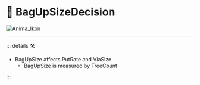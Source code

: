 # 💜 <anima>BagUpSizeDecision</anima>

![Anima_Ikon](/Ikon/Anima_Ikon.png)

---

<!-- =================================================== -->
<!-- =================================================== -->
<!-- =================================================== -->
<!-- =================================================== -->
<!-- =================================================== -->
::: details 🛠

- BagUpSize affects PutRate and ViaSize
    - BagUpSize is measured by TreeCount

:::
